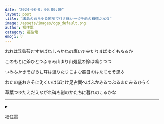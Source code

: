 ```yaml
---
date: "2024-08-01 00:00:00"
layout: post
title: "諸島のあらゆる箇所で行き違い一歩手前の石碑が光る"
image: /assets/images/ogp_default.png
author: 福住電
category: 福住電
emoji: 💡
---
```


<div class="tanka-area"><div class="tanka">
<p>われは浮島苔むすかばねしろかねの鷹いで来たりまばゆくもあるか</p>

<p>このもとに斧ひとつふるみ山ゆり山処鼠の鈴は鳴りつつ</p>

<p>つみふかきそびらに耳は湿りたりこよひ蟇目のはたてをぞ思ふ</p>

<p>わたの底おきそに沈くいはぼとけ足占問へばふかみるつぶるまたみるひらく</p>

<p>草葉つゆたえだえながれ碑も創のかたちに暮れのこるかな </p>

</div></div>

---

<details><summary></summary>
われは浮島苔むすかばねしろかねの鷹いで来たりまばゆくもあるか<br/>
このもとに斧ひとつふるみ山ゆり山処鼠の鈴は鳴りつつ<br/>
つみふかきそびらに耳は湿りたりこよひ蟇目のはたてをぞ思ふ<br/>
わたの底おきそに沈くいはぼとけ足占問へばふかみるつぶるまたみるひらく<br/>
草葉つゆたえだえながれ碑も創のかたちに暮れのこるかな <br/>
<br/>

</details>

福住電
